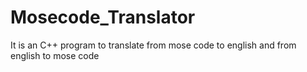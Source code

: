 # Mosecode_Translator
It is an C++ program to translate from mose code to english and from english to mose code
